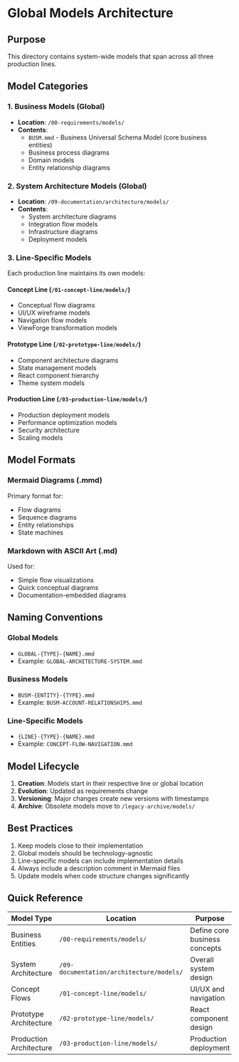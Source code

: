 # Global Models Architecture

## Purpose
This directory contains system-wide models that span across all three production lines.

## Model Categories

### 1. Business Models (Global)
- **Location**: `/00-requirements/models/`
- **Contents**:
  - `BUSM.mmd` - Business Universal Schema Model (core business entities)
  - Business process diagrams
  - Domain models
  - Entity relationship diagrams

### 2. System Architecture Models (Global)
- **Location**: `/09-documentation/architecture/models/`
- **Contents**:
  - System architecture diagrams
  - Integration flow models
  - Infrastructure diagrams
  - Deployment models

### 3. Line-Specific Models
Each production line maintains its own models:

#### Concept Line (`/01-concept-line/models/`)
- Conceptual flow diagrams
- UI/UX wireframe models
- Navigation flow models
- ViewForge transformation models

#### Prototype Line (`/02-prototype-line/models/`)
- Component architecture diagrams
- State management models
- React component hierarchy
- Theme system models

#### Production Line (`/03-production-line/models/`)
- Production deployment models
- Performance optimization models
- Security architecture
- Scaling models

## Model Formats

### Mermaid Diagrams (.mmd)
Primary format for:
- Flow diagrams
- Sequence diagrams
- Entity relationships
- State machines

### Markdown with ASCII Art (.md)
Used for:
- Simple flow visualizations
- Quick conceptual diagrams
- Documentation-embedded diagrams

## Naming Conventions

### Global Models
- `GLOBAL-{TYPE}-{NAME}.mmd`
- Example: `GLOBAL-ARCHITECTURE-SYSTEM.mmd`

### Business Models
- `BUSM-{ENTITY}-{TYPE}.mmd`
- Example: `BUSM-ACCOUNT-RELATIONSHIPS.mmd`

### Line-Specific Models
- `{LINE}-{TYPE}-{NAME}.mmd`
- Example: `CONCEPT-FLOW-NAVIGATION.mmd`

## Model Lifecycle

1. **Creation**: Models start in their respective line or global location
2. **Evolution**: Updated as requirements change
3. **Versioning**: Major changes create new versions with timestamps
4. **Archive**: Obsolete models move to `/legacy-archive/models/`

## Best Practices

1. Keep models close to their implementation
2. Global models should be technology-agnostic
3. Line-specific models can include implementation details
4. Always include a description comment in Mermaid files
5. Update models when code structure changes significantly

## Quick Reference

| Model Type | Location | Purpose |
|------------|----------|---------|
| Business Entities | `/00-requirements/models/` | Define core business concepts |
| System Architecture | `/09-documentation/architecture/models/` | Overall system design |
| Concept Flows | `/01-concept-line/models/` | UI/UX and navigation |
| Prototype Architecture | `/02-prototype-line/models/` | React component design |
| Production Architecture | `/03-production-line/models/` | Production deployment |